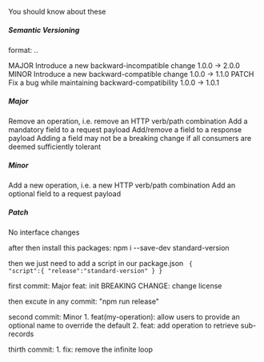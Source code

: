 You should know about these

<h5>Semantic Versioning</h5>
format: <MAJOR>.<MINOR>.<PATCH>

MAJOR	Introduce a new backward-incompatible change	        1.0.0 → 2.0.0
MINOR	Introduce a new backward-compatible change	            1.0.0 → 1.1.0
PATCH	Fix a bug while maintaining backward-compatibility	    1.0.0 → 1.0.1



<h5>Major</h5>
Remove an operation, i.e. remove an HTTP verb/path combination
Add a mandatory field to a request payload
Add/remove a field to a response payload
Adding a field may not be a breaking change if all consumers are deemed sufficiently tolerant

<h5>Minor</h5>	
Add a new operation, i.e. a new HTTP verb/path combination
Add an optional field to a request payload

<h5>Patch</h5>	
No interface changes

after then install this packages:
npm i --save-dev standard-version

then we just need to add a script in our package.json
<code>
{
    "script":{
        "release":"standard-version"
    }
}
</code>

first commit:
Major
    feat: init
    BREAKING CHANGE: change license

then excute in any commit: "npm run release" 

second commit:
Minor
    1. feat(my-operation): allow users to provide an optional name to override the default
    2. feat: add operation to retrieve sub-records

thirth commit:
    1. fix: remove the infinite loop
